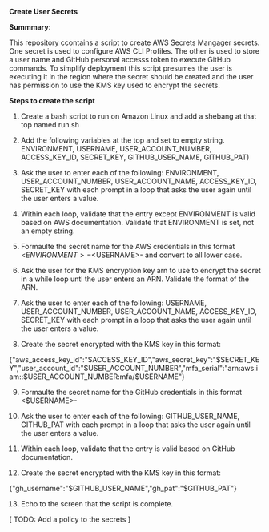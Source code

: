 **Create User Secrets**

__Summmary:__

This repository ccontains a script to create AWS Secrets Mangager secrets. One secret is used to configure AWS CLI Profiles. The other is used to store a user name and GitHub personal accesss token to execute GitHub commands. To simplify deployment this script presumes the user is executing it in the region
where the secret should be created and the user has permission to use the KMS key used to encrypt the secrets.

__Steps to create the script__

1. Create a bash script to run on Amazon Linux and add a shebang at that top named run.sh

2. Add the following variables at the top and set to empty string. ENVIRONMENT, USERNAME, USER_ACCOUNT_NUMBER, ACCESS_KEY_ID, SECRET_KEY, GITHUB_USER_NAME, GITHUB_PAT)

3. Ask the user to enter each of the following: ENVIRONMENT, USER_ACCOUNT_NUMBER, USER_ACCOUNT_NAME, ACCESS_KEY_ID, SECRET_KEY with each prompt in a loop that asks the user again until the user enters a value.

4. Within each loop, validate that the entry except ENVIRONMENT is valid based on AWS documentation. Validate that ENVIRONMENT is set, not an empty string.

5. Formaulte the secret name for the AWS credentials in this format <$ENVIRONMENT>-<$USERNAME>-<awscli> and convert to all lower case.

6. Ask the user for the KMS encryption key arn to use to encrypt the secret in a while loop untl the user enters an ARN. Validate the format of the ARN.

7. Ask the user to enter each of the following: USERNAME, USER_ACCOUNT_NUMBER, USER_ACCOUNT_NAME, ACCESS_KEY_ID, SECRET_KEY with each prompt in a loop that asks the user again until the user enters a value.

8. Create the secret encrypted with the KMS key in this format:

{"aws_access_key_id":"$ACCESS_KEY_ID","aws_secret_key":"$SECRET_KEY","user_account_id":"$USER_ACCOUNT_NUMBER","mfa_serial":"arn:aws:iam::$USER_ACCOUNT_NUMBER:mfa/$USERNAME"}

9. Formaulte the secret name for the GitHub credentials in this format <$USERNAME>-<github>

10. Ask the user to enter each of the following: GITHUB_USER_NAME, GITHUB_PAT with each prompt in a loop that asks the user again until the user enters a value.

11. Within each loop, validate that the entry is valid based on GitHub documentation.

12. Create the secret encrypted with the KMS key in this format:

{"gh_username":"$GITHUB_USER_NAME","gh_pat":"$GITHUB_PAT"}

13. Echo to the screen that the script is complete.

[ TODO: Add a policy to the secrets ]
